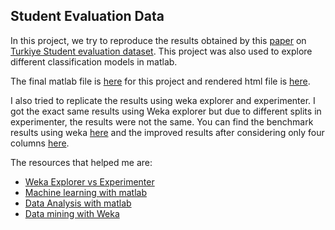 ## Student Evaluation Data

In this project, we try to reproduce the results obtained by this [paper](https://github.com/abishekarun/Student-Evaluation-dataset/blob/master/LA_EdMining_SanghoSuh.pdf) on [Turkiye Student evaluation dataset](http://archive.ics.uci.edu/ml/datasets/turkiye+student+evaluation). This project was also used to explore different classification models in matlab.

The final matlab file is [here](https://github.com/abishekarun/Student-Evaluation-dataset/blob/master/student_evaluation.m) for this project and rendered html file is [here](http://htmlpreview.github.io/?https://github.com/abishekarun/Student-Evaluation-dataset/blob/master/html/student_evaluation.html).

I also tried to replicate the results using weka explorer and experimenter. I got the exact same results using Weka explorer but due to different splits in experimenter, the results were not the same. You can find the benchmark results using weka [here](https://github.com/abishekarun/Student-Evaluation-dataset/blob/master/weka_benchmark_results.csv) and the improved results after considering only four columns [here](https://github.com/abishekarun/Student-Evaluation-dataset/blob/master/weka_improved_results.csv).

The resources that helped me are:

+ [Weka Explorer vs Experimenter](https://stackoverflow.com/questions/12495877/weka-differences-between-explorer-and-experimenter-outcomes)
+ [Machine learning with matlab](https://pdfs.semanticscholar.org/presentation/2c02/efcb9ac85f7230e4e4687fdd9607b385337b.pdf)
+ [Data Analysis with matlab](https://github.com/abishekarun/Transport-Problem/blob/master/data_analysis.pdf) 
+ [Data mining with Weka](https://www.ibm.com/developerworks/library/os-weka1/index.html)


